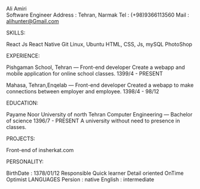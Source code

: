 
Ali Amiri <br />
Software Engineer
Address : Tehran, Narmak
Tel : (+98)9366113560
Mail : alihunter@Gmail.com


SKILLS:

React Js
React Native
Git
Linux,  Ubuntu
HTML, CSS, Js, mySQL
PhotoShop


EXPERIENCE:

Pishgaman School, Tehran — Front-end developer
Create a webapp and mobile application for online school classes.
1399/4 - PRESENT


Mahasa, Tehran,Enqelab  — Front-end developer
Created a webapp to make connections between employer and employee.
1398/4  - 98/12


EDUCATION:

Payame Noor University of north Tehran
Computer Engineering — Bachelor of science
1396/7  - PRESENT
A university without need to presence in classes.


PROJECTS:

Front-end of  insherkat.com


PERSONALITY:

BirthDate : 1378/01/12
Responsible
Quick learner
Detail oriented
OnTime
Optimist
LANGUAGES
Persion : native
English : intermediate

